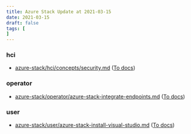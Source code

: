 ```yaml
---
title: Azure Stack Update at 2021-03-15
date: 2021-03-15
draft: false
tags: [
]
---
```


### hci
- [azure-stack/hci/concepts/security.md](https://github.com/MicrosoftDocs/azure-stack-docs/compare/426f746..87a8e24#diff-83ad6534aea57b80148b37ce4fb7d867da09df827608a1a3bba10d5c316117d4) ([To docs](https://docs.microsoft.com/en-us/azure-stack/hci/concepts/security?WT.mc_id=AZ-MVP-5003408))
    
### operator
- [azure-stack/operator/azure-stack-integrate-endpoints.md](https://github.com/MicrosoftDocs/azure-stack-docs/compare/426f746..87a8e24#diff-17dc001fd07d410ebd9761fccfc80eb8bbdb1e80479e6d67a195c54d1ac471de) ([To docs](https://docs.microsoft.com/en-us/azure-stack/operator/azure-stack-integrate-endpoints?WT.mc_id=AZ-MVP-5003408))
    
### user
- [azure-stack/user/azure-stack-install-visual-studio.md](https://github.com/MicrosoftDocs/azure-stack-docs/compare/426f746..87a8e24#diff-0c4e1330ba178f56a2c2e6f0533148fbfd05f3142d9226970ea257073ce216e2) ([To docs](https://docs.microsoft.com/en-us/azure-stack/user/azure-stack-install-visual-studio?WT.mc_id=AZ-MVP-5003408))
    
